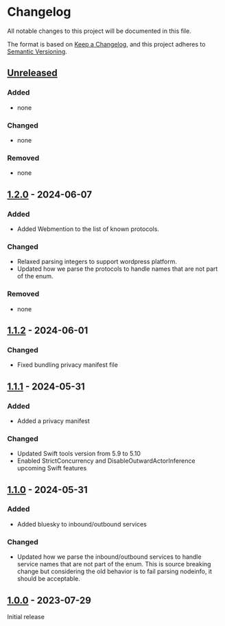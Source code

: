 # Changelog

All notable changes to this project will be documented in this file.

The format is based on [Keep a Changelog](https://keepachangelog.com/en/1.1.0/),
and this project adheres to [Semantic Versioning](https://semver.org/spec/v2.0.0.html).

## [Unreleased]

### Added

- none

### Changed

- none

### Removed

- none

## [1.2.0] - 2024-06-07

### Added

- Added Webmention to the list of known protocols.

### Changed

- Relaxed parsing integers to support wordpress platform.
- Updated how we parse the protocols to handle names that are not part of the enum.

### Removed

- none

## [1.1.2] - 2024-06-01

### Changed

- Fixed bundling privacy manifest file

## [1.1.1] - 2024-05-31

### Added

- Added a privacy manifest

### Changed

- Updated Swift tools version from 5.9 to 5.10
- Enabled StrictConcurrency and DisableOutwardActorInference upcoming Swift features

## [1.1.0] - 2024-05-31

### Added

- Added bluesky to inbound/outbound services

### Changed

- Updated how we parse the inbound/outbound services to handle service names that are
not part of the enum. This is source breaking change but considering the old behavior is to
fail parsing nodeinfo, it should be acceptable.

## [1.0.0] - 2023-07-29

Initial release

[unreleased]: https://github.com/shadone/DiasporaNodeInfo/compare/1.2.0...HEAD
[1.2.0]: https://github.com/shadone/DiasporaNodeInfo/compare/1.1.2...1.2.0
[1.1.2]: https://github.com/shadone/DiasporaNodeInfo/compare/1.1.1...1.1.2
[1.1.1]: https://github.com/shadone/DiasporaNodeInfo/compare/1.1.0...1.1.1
[1.1.0]: https://github.com/shadone/DiasporaNodeInfo/compare/1.0.0...1.1.0
[1.0.0]: https://github.com/shadone/DiasporaNodeInfo/releases/tag/1.0.0
